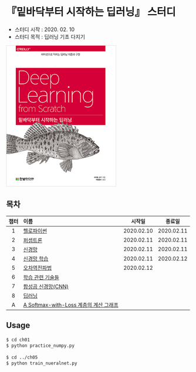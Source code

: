 # 『밑바닥부터 시작하는 딥러닝』 스터디
- 스터디 시작 : 2020. 02. 10
- 스터디 목적 : 딥러닝 기초 다지기

<img src="/dataset/book.jpg" width="300px" alt="book"></img><br/>


## 목차
|챕터|이름|시작일|종료일|
|:---:|:---|:---:|:---:|
|1|[헬로파이썬](https://github.com/HYEZ/deep-learning-from-scratch/tree/master/ch1)|2020.02.10|2020.02.11|
|2|[퍼셉트론](https://github.com/HYEZ/deep-learning-from-scratch/tree/master/ch2)|2020.02.11|2020.02.11|
|3|[신경망](https://github.com/HYEZ/deep-learning-from-scratch/tree/master/ch3)|2020.02.11|2020.02.11|
|4|[신경망 학습](https://github.com/HYEZ/deep-learning-from-scratch/tree/master/ch4)|2020.02.11|2020.02.12|
|5|[오차역전파법](https://github.com/HYEZ/deep-learning-from-scratch/tree/master/ch5)|2020.02.12||
|6|[학습 관련 기술들](https://github.com/HYEZ/deep-learning-from-scratch/tree/master/ch6)|||
|7|[합성곱 신경망(CNN)](https://github.com/HYEZ/deep-learning-from-scratch/tree/master/ch7)|||
|8|[딥러닝](https://github.com/HYEZ/deep-learning-from-scratch/tree/master/ch8)|||
|A|[A Softmax-with-Loss 계층의 계산 그래프](https://github.com/HYEZ/deep-learning-from-scratch/tree/master/appendix)|||

## Usage
```
$ cd ch01
$ python practice_numpy.py

$ cd ../ch05
$ python train_nueralnet.py
```
